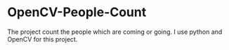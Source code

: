 # OpenCV-People-Count
The project count the people which are coming or going. I use python and OpenCV for this project. 
